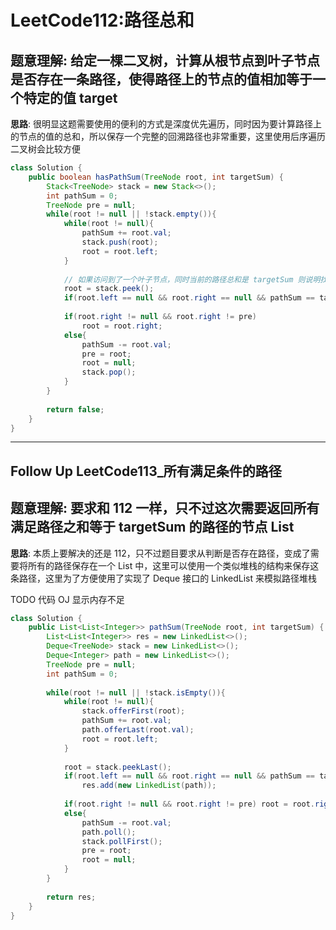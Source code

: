 # LeetCode112:路径总和

## 题意理解: 给定一棵二叉树，计算从根节点到叶子节点是否存在一条路径，使得路径上的节点的值相加等于一个特定的值 target

**思路**: 很明显这题需要使用的便利的方式是深度优先遍历，同时因为要计算路径上的节点的值的总和，所以保存一个完整的回溯路径也非常重要，这里使用后序遍历二叉树会比较方便

```java
class Solution {
    public boolean hasPathSum(TreeNode root, int targetSum) {
        Stack<TreeNode> stack = new Stack<>();
        int pathSum = 0;
        TreeNode pre = null;
        while(root != null || !stack.empty()){
            while(root != null){
                pathSum += root.val;
                stack.push(root);
                root = root.left;
            }
            
            // 如果访问到了一个叶子节点，同时当前的路径总和是 targetSum 则说明找到了相印的路径
            root = stack.peek();
            if(root.left == null && root.right == null && pathSum == targetSum) return true;
            
            if(root.right != null && root.right != pre)
                root = root.right;
            else{
                pathSum -= root.val;
                pre = root;
                root = null;
                stack.pop();
            }
        }
        
        return false;
    }
}
```

---

## Follow Up LeetCode113_所有满足条件的路径

## 题意理解: 要求和 112 一样，只不过这次需要返回所有满足路径之和等于 targetSum 的路径的节点 List

**思路**: 本质上要解决的还是 112，只不过题目要求从判断是否存在路径，变成了需要将所有的路径保存在一个 List 中，这里可以使用一个类似堆栈的结构来保存这条路径，这里为了方便使用了实现了 Deque 接口的 LinkedList 来模拟路径堆栈

TODO 代码 OJ 显示内存不足

```java
class Solution {
    public List<List<Integer>> pathSum(TreeNode root, int targetSum) {
        List<List<Integer>> res = new LinkedList<>();
        Deque<TreeNode> stack = new LinkedList<>();
        Deque<Integer> path = new LinkedList<>();
        TreeNode pre = null;
        int pathSum = 0;
        
        while(root != null || !stack.isEmpty()){
            while(root != null){
                stack.offerFirst(root);
                pathSum += root.val;
                path.offerLast(root.val);
                root = root.left;
            }
            
            root = stack.peekLast();
            if(root.left == null && root.right == null && pathSum == targetSum)
                res.add(new LinkedList(path));
            
            if(root.right != null && root.right != pre) root = root.right;
            else{
                pathSum -= root.val;
                path.poll();
                stack.pollFirst();
                pre = root;
                root = null;
            }
        }
        
        return res;
    }
}
```
